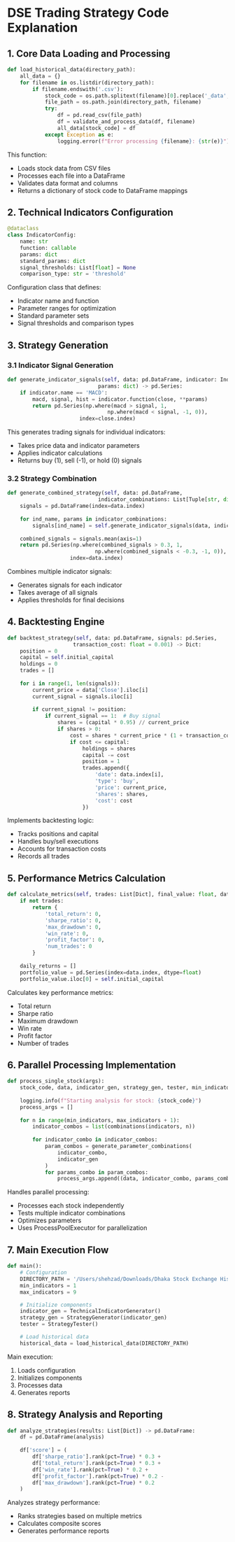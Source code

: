 # DSE Trading Strategy Code Explanation 

## 1. Core Data Loading and Processing

```python
def load_historical_data(directory_path):
    all_data = {}
    for filename in os.listdir(directory_path):
        if filename.endswith('.csv'):
            stock_code = os.path.splitext(filename)[0].replace('_data', '')
            file_path = os.path.join(directory_path, filename)
            try:
                df = pd.read_csv(file_path)
                df = validate_and_process_data(df, filename)
                all_data[stock_code] = df
            except Exception as e:
                logging.error(f"Error processing {filename}: {str(e)}")
```
This function:
- Loads stock data from CSV files
- Processes each file into a DataFrame
- Validates data format and columns
- Returns a dictionary of stock code to DataFrame mappings

## 2. Technical Indicators Configuration

```python
@dataclass
class IndicatorConfig:
    name: str
    function: callable
    params: dict
    standard_params: dict
    signal_thresholds: List[float] = None
    comparison_type: str = 'threshold'
```
Configuration class that defines:
- Indicator name and function
- Parameter ranges for optimization
- Standard parameter sets
- Signal thresholds and comparison types

## 3. Strategy Generation

### 3.1 Indicator Signal Generation
```python
def generate_indicator_signals(self, data: pd.DataFrame, indicator: IndicatorConfig, 
                             params: dict) -> pd.Series:
    if indicator.name == 'MACD':
        macd, signal, hist = indicator.function(close, **params)
        return pd.Series(np.where(macd > signal, 1, 
                                np.where(macd < signal, -1, 0)), 
                       index=close.index)
```
This generates trading signals for individual indicators:
- Takes price data and indicator parameters
- Applies indicator calculations
- Returns buy (1), sell (-1), or hold (0) signals

### 3.2 Strategy Combination
```python
def generate_combined_strategy(self, data: pd.DataFrame, 
                             indicator_combinations: List[Tuple[str, dict]]) -> pd.Series:
    signals = pd.DataFrame(index=data.index)
    
    for ind_name, params in indicator_combinations:
        signals[ind_name] = self.generate_indicator_signals(data, indicator, params)
    
    combined_signals = signals.mean(axis=1)
    return pd.Series(np.where(combined_signals > 0.3, 1,
                            np.where(combined_signals < -0.3, -1, 0)),
                    index=data.index)
```
Combines multiple indicator signals:
- Generates signals for each indicator
- Takes average of all signals
- Applies thresholds for final decisions

## 4. Backtesting Engine

```python
def backtest_strategy(self, data: pd.DataFrame, signals: pd.Series,
                     transaction_cost: float = 0.001) -> Dict:
    position = 0
    capital = self.initial_capital
    holdings = 0
    trades = []
    
    for i in range(1, len(signals)):
        current_price = data['Close'].iloc[i]
        current_signal = signals.iloc[i]
        
        if current_signal != position:
            if current_signal == 1:  # Buy signal
                shares = (capital * 0.95) // current_price
                if shares > 0:
                    cost = shares * current_price * (1 + transaction_cost)
                    if cost <= capital:
                        holdings = shares
                        capital -= cost
                        position = 1
                        trades.append({
                            'date': data.index[i],
                            'type': 'buy',
                            'price': current_price,
                            'shares': shares,
                            'cost': cost
                        })
```
Implements backtesting logic:
- Tracks positions and capital
- Handles buy/sell executions
- Accounts for transaction costs
- Records all trades

## 5. Performance Metrics Calculation

```python
def calculate_metrics(self, trades: List[Dict], final_value: float, data: pd.DataFrame) -> Dict:
    if not trades:
        return {
            'total_return': 0,
            'sharpe_ratio': 0,
            'max_drawdown': 0,
            'win_rate': 0,
            'profit_factor': 0,
            'num_trades': 0
        }
        
    daily_returns = []
    portfolio_value = pd.Series(index=data.index, dtype=float)
    portfolio_value.iloc[0] = self.initial_capital
```
Calculates key performance metrics:
- Total return
- Sharpe ratio
- Maximum drawdown
- Win rate
- Profit factor
- Number of trades

## 6. Parallel Processing Implementation

```python
def process_single_stock(args):
    stock_code, data, indicator_gen, strategy_gen, tester, min_indicators, max_indicators = args
    
    logging.info(f"Starting analysis for stock: {stock_code}")
    process_args = []
    
    for n in range(min_indicators, max_indicators + 1):
        indicator_combos = list(combinations(indicators, n))
        
        for indicator_combo in indicator_combos:
            param_combos = generate_parameter_combinations(
                indicator_combo, 
                indicator_gen
            )
            for params_combo in param_combos:
                process_args.append((data, indicator_combo, params_combo, strategy_gen, tester))
```
Handles parallel processing:
- Processes each stock independently
- Tests multiple indicator combinations
- Optimizes parameters
- Uses ProcessPoolExecutor for parallelization

## 7. Main Execution Flow

```python
def main():
    # Configuration
    DIRECTORY_PATH = '/Users/shehzad/Downloads/Dhaka Stock Exchange Historical Data/Adjusted Data'
    min_indicators = 1
    max_indicators = 9

    # Initialize components
    indicator_gen = TechnicalIndicatorGenerator()
    strategy_gen = StrategyGenerator(indicator_gen)
    tester = StrategyTester()

    # Load historical data
    historical_data = load_historical_data(DIRECTORY_PATH)
```
Main execution:
1. Loads configuration
2. Initializes components
3. Processes data
4. Generates reports

## 8. Strategy Analysis and Reporting

```python
def analyze_strategies(results: List[Dict]) -> pd.DataFrame:
    df = pd.DataFrame(analysis)
    
    df['score'] = (
        df['sharpe_ratio'].rank(pct=True) * 0.3 +
        df['total_return'].rank(pct=True) * 0.3 +
        df['win_rate'].rank(pct=True) * 0.2 +
        df['profit_factor'].rank(pct=True) * 0.2 -
        df['max_drawdown'].rank(pct=True) * 0.2
    )
```
Analyzes strategy performance:
- Ranks strategies based on multiple metrics
- Calculates composite scores
- Generates performance reports
